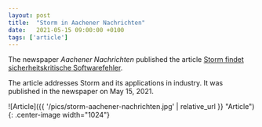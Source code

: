 ```yaml
---
layout: post
title:  "Storm in Aachener Nachrichten"
date:   2021-05-15 09:00:00 +0100
tags: ['article']
---
```


The newspaper *Aachener Nachrichten* published the article [Storm findet sicherheitskritische Softwarefehler](https://www.aachener-zeitung.de/wirtschaft/storm-findet-sicherheitskritische-softwarefehler/3962772.html).
<!--more-->

The article addresses Storm and its applications in industry. It was published in the newspaper on May 15, 2021.

![Article]({{ '/pics/storm-aachener-nachrichten.jpg' | relative_url }} "Article"){: .center-image width="1024"}
